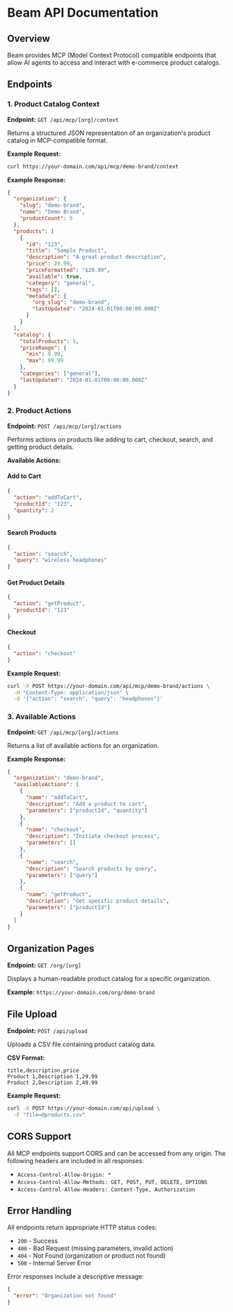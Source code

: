 # Beam API Documentation

## Overview

Beam provides MCP (Model Context Protocol) compatible endpoints that allow AI agents to access and interact with e-commerce product catalogs.

## Endpoints

### 1. Product Catalog Context

**Endpoint:** `GET /api/mcp/[org]/context`

Returns a structured JSON representation of an organization's product catalog in MCP-compatible format.

**Example Request:**
```bash
curl https://your-domain.com/api/mcp/demo-brand/context
```

**Example Response:**
```json
{
  "organization": {
    "slug": "demo-brand",
    "name": "Demo Brand",
    "productCount": 5
  },
  "products": [
    {
      "id": "123",
      "title": "Sample Product",
      "description": "A great product description",
      "price": 29.99,
      "priceFormatted": "$29.99",
      "available": true,
      "category": "general",
      "tags": [],
      "metadata": {
        "org_slug": "demo-brand",
        "lastUpdated": "2024-01-01T00:00:00.000Z"
      }
    }
  ],
  "catalog": {
    "totalProducts": 5,
    "priceRange": {
      "min": 9.99,
      "max": 99.99
    },
    "categories": ["general"],
    "lastUpdated": "2024-01-01T00:00:00.000Z"
  }
}
```

### 2. Product Actions

**Endpoint:** `POST /api/mcp/[org]/actions`

Performs actions on products like adding to cart, checkout, search, and getting product details.

**Available Actions:**

#### Add to Cart
```json
{
  "action": "addToCart",
  "productId": "123",
  "quantity": 2
}
```

#### Search Products
```json
{
  "action": "search",
  "query": "wireless headphones"
}
```

#### Get Product Details
```json
{
  "action": "getProduct",
  "productId": "123"
}
```

#### Checkout
```json
{
  "action": "checkout"
}
```

**Example Request:**
```bash
curl -X POST https://your-domain.com/api/mcp/demo-brand/actions \
  -H "Content-Type: application/json" \
  -d '{"action": "search", "query": "headphones"}'
```

### 3. Available Actions

**Endpoint:** `GET /api/mcp/[org]/actions`

Returns a list of available actions for an organization.

**Example Response:**
```json
{
  "organization": "demo-brand",
  "availableActions": [
    {
      "name": "addToCart",
      "description": "Add a product to cart",
      "parameters": ["productId", "quantity"]
    },
    {
      "name": "checkout",
      "description": "Initiate checkout process",
      "parameters": []
    },
    {
      "name": "search",
      "description": "Search products by query",
      "parameters": ["query"]
    },
    {
      "name": "getProduct",
      "description": "Get specific product details",
      "parameters": ["productId"]
    }
  ]
}
```

## Organization Pages

**Endpoint:** `GET /org/[org]`

Displays a human-readable product catalog for a specific organization.

**Example:** `https://your-domain.com/org/demo-brand`

## File Upload

**Endpoint:** `POST /api/upload`

Uploads a CSV file containing product catalog data.

**CSV Format:**
```csv
title,description,price
Product 1,Description 1,29.99
Product 2,Description 2,49.99
```

**Example Request:**
```bash
curl -X POST https://your-domain.com/api/upload \
  -F "file=@products.csv"
```

## CORS Support

All MCP endpoints support CORS and can be accessed from any origin. The following headers are included in all responses:

- `Access-Control-Allow-Origin: *`
- `Access-Control-Allow-Methods: GET, POST, PUT, DELETE, OPTIONS`
- `Access-Control-Allow-Headers: Content-Type, Authorization`

## Error Handling

All endpoints return appropriate HTTP status codes:

- `200` - Success
- `400` - Bad Request (missing parameters, invalid action)
- `404` - Not Found (organization or product not found)
- `500` - Internal Server Error

Error responses include a descriptive message:

```json
{
  "error": "Organization not found"
}
``` 